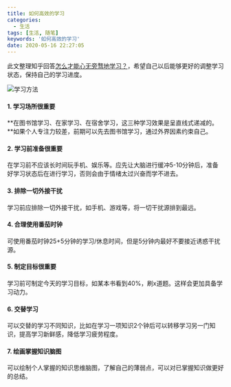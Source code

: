 ```yaml
---
title: 如何高效的学习
categories:
  - 生活
tags: [生活, 随笔]
keywords: '如何高效的学习'
date: 2020-05-16 22:27:05
---
```


此文整理知乎回答[怎么才能心无旁骛地学习？](https://www.zhihu.com/question/324702775/answer/1007956506)，希望自己以后能够更好的调整学习状态，保持自己的学习进度。

![学习方法](https://pic3.zhimg.com/80/v2-7005aabc8f98b324871693e8f2d94c37_1440w.jpg)

<!-- more -->

#### 1. 学习场所很重要

**在图书馆学习、在家学习、在宿舍学习，这三种学习效果是呈直线式递减的。**如果个人专注力较差，前期可以先去图书馆学习，通过外界因素约束自己。

#### 2. 学习前准备很重要

在学习前不应该长时间玩手机、娱乐等。应先让大脑进行缓冲5-10分钟后，准备好学习状态后在进行学习，否则会由于情绪太过兴奋而学不进去。

#### 3. 排除一切外接干扰

学习前应排除一切外接干扰，如手机、游戏等，将一切干扰源排到最远。

#### 4. 合理使用番茄时钟

可使用番茄时钟25+5分钟的学习/休息时间，但是5分钟内最好不要接近诱惑干扰源。

#### 5. 制定目标很重要

学习前可制定今天的学习目标，如某本书看到40%，刷x道题。这样会更加具备学习动力。

#### 6. 交替学习

可以交替的学习不同知识，比如在学习一项知识2个钟后可以转移学习另一门知识，提高学习新鲜感，降低学习疲劳程度。

#### 7. 绘画掌握知识脑图

可以绘制个人掌握的知识思维脑图，了解自己的薄弱点，可以对已掌握知识做更好的总结。



